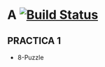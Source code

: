 # A [![Build Status](https://dev.azure.com/krosf/krosf/_apis/build/status/krosf-university.IA?branchName=master)](https://dev.azure.com/krosf/krosf/_build/latest?definitionId=17&branchName=master)
## PRACTICA 1
* 8-Puzzle
